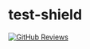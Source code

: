 # test-shield

[![GitHub Reviews](https://githubreviews.com/shield/jquery/jquery.svg?nice)](https://githubreviews.com/jquery/jquery)
